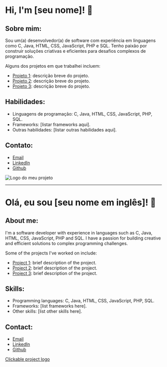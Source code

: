 
# Hi, I'm [seu nome]! 👋

## Sobre mim:

Sou um(a) desenvolvedor(a) de software com experiência em linguagens como C, Java, HTML, CSS, JavaScript, PHP e SQL. Tenho paixão por construir soluções criativas e eficientes para desafios complexos de programação.

Alguns dos projetos em que trabalhei incluem:

- [Projeto 1](link_do_projeto_1): descrição breve do projeto.
- [Projeto 2](link_do_projeto_2): descrição breve do projeto.
- [Projeto 3](link_do_projeto_3): descrição breve do projeto.

## Habilidades:

- Linguagens de programação: C, Java, HTML, CSS, JavaScript, PHP, SQL.
- Frameworks: [listar frameworks aqui].
- Outras habilidades: [listar outras habilidades aqui].

## Contato:

- [Email](seu_email)
- [LinkedIn](link_para_o_seu_linkedin)
- [Github](link_para_o_seu_github)

![Logo do meu projeto](link_da_imagem_clicavel)

---
# Olá, eu sou [seu nome em inglês]! 👋

## About me:

I'm a software developer with experience in languages such as C, Java, HTML, CSS, JavaScript, PHP and SQL. I have a passion for building creative and efficient solutions to complex programming challenges.

Some of the projects I've worked on include:

- [Project 1](link_to_project_1): brief description of the project.
- [Project 2](link_to_project_2): brief description of the project.
- [Project 3](link_to_project_3): brief description of the project.

## Skills:

- Programming languages: C, Java, HTML, CSS, JavaScript, PHP, SQL.
- Frameworks: [list frameworks here].
- Other skills: [list other skills here].

## Contact:

- [Email](your_email)
- [LinkedIn](link_to_your_linkedin)
- [Github](link_to_your_github)

[Clickable project logo](link_to_clickable_image)

